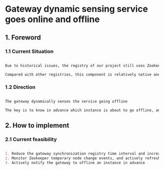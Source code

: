 # Gateway dynamic sensing service goes online and offline

## 1. Foreword

### 1.1 Current Situation

```markdown

Due to historical issues, the registry of our project still uses Zookeeper

Compared with other registries, this component is relatively native and lacks operation and maintenance management, so it can only be implemented by itself

```

### 1.2 Direction

```markdown

The gateway dynamically senses the service going offline

The key is to know in advance which instance is about to go offline, and then route traffic to other instances in advance

```

## 2. How to implement

### 2.1 Current feasibility

```markdown

1. Reduce the gateway synchronization registry time interval and increase the instance cache synchronization frequency                difficulty level：★
2. Monitor Zookeeper temporary node change events, and actively refresh the instance cache                                            difficulty level：★★
3. Actively notify the gateway to offline an instance in advance                                                                      difficulty level：★★✰

```




